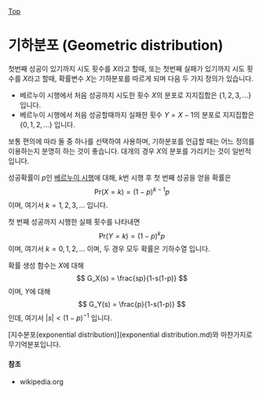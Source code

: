 [Top](index.md)

# 기하분포 (Geometric distribution)

첫번째 성공이 있기까지 시도 횟수를 $X$라고 할때, 또는 첫번째 실패가 있기까지 시도 횟수를 $X$라고 할때, 확률변수 $X$는 기하분포를 따르게 되며 다음 두 가지 정의가 있습니다.

- 베르누이 시행에서 처음 성공까지 시도한 횟수 $X$의 분포로 지지집합은 $\{ 1, 2, 3, \dots \}$ 입니다.
- 베르누이 시행에서 처음 성공할때까지 실패한 횟수 $Y=X-1$의 분포로 지지집합은 $\{ 0, 1, 2, \dots \}$ 입니다.

보통 편의에 따라 둘 중 하나를 선택하여 사용하며, 기하분포를 언급할 때는 어느 정의를 이용하는지 분명히 하는 것이 좋습니다. 대개의 경우 $X$의 분포를 가리키는 것이 일반적입니다.

성공확률이 $p$인 [베르누이 시행](bernoulli_trial.md)에 대해, $k$번 시행 후 첫 번째 성공을 얻을 확률은
$$
\mathrm{Pr}(X = k) = (1-p)^{k-1} p
$$
이며, 여기서 $k = 1, 2, 3, \dots$ 입니다.

첫 번째 성공까지 시행한 실패 횟수를 나타내면
$$
\mathrm{Pr}(Y = k) = (1-p)^{k} p
$$
이며, 여기서 $k = 0, 1, 2, \dots$ 이며, 두 경우 모두 확률은 기하수열 입니다.

확률 생성 함수는 $X$에 대해
$$
G_X(s) = \frac{sp}{1-s(1-p)}
$$
이며, $Y$에 대해
$$
G_Y(s) = \frac{p}{1-s(1-p)}
$$
인데, 여기서 $|s| < (1-p)^{-1}$ 입니다.

[지수분포(exponential distribution)](exponential distribution.md)와 마찬가지로 무기억분포입니다.

#### 참조

- wikipedia.org





